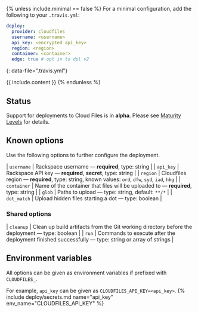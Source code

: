 {% unless include.minimal == false %}
For a minimal configuration, add the following to your `.travis.yml`:

```yaml
deploy:
  provider: cloudfiles
  username: <username>
  api_key: <encrypted api_key>
  region: <region>
  container: <container>
  edge: true # opt in to dpl v2
```
{: data-file=".travis.yml"}



{{ include.content }}
{% endunless %}

## Status

Support for deployments to Cloud Files is in **alpha**. Please see [Maturity Levels](/user/deployment-v2#maturity-levels) for details.
## Known options

Use the following options to further configure the deployment.

| `username` | Rackspace username &mdash; **required**, type: string |
| `api_key` | Rackspace API key &mdash; **required**, **secret**, type: string |
| `region` | Cloudfiles region &mdash; **required**, type: string, known values: `ord`, `dfw`, `syd`, `iad`, `hkg` |
| `container` | Name of the container that files will be uploaded to &mdash; **required**, type: string |
| `glob` | Paths to upload &mdash; type: string, default: `**/*` |
| `dot_match` | Upload hidden files starting a dot &mdash; type: boolean |

### Shared options

| `cleanup` | Clean up build artifacts from the Git working directory before the deployment &mdash; type: boolean |
| `run` | Commands to execute after the deployment finished successfully &mdash; type: string or array of strings |

## Environment variables

All options can be given as environment variables if prefixed with `CLOUDFILES_`.

For example, `api_key` can be given as `CLOUDFILES_API_KEY=<api_key>`.
{% include deploy/secrets.md name="api_key" env_name="CLOUDFILES_API_KEY" %}
